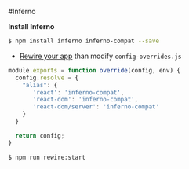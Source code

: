 #Inferno

**Install Inferno**
```bash
$ npm install inferno inferno-compat --save
```

* [Rewire your app](https://github.com/timarney/react-app-rewired#how-to-rewire-your-create-react-app-project) than modify `config-overrides.js`

```javascript
module.exports = function override(config, env) {
  config.resolve = {
    "alias": {
       'react': 'inferno-compat',
       'react-dom': 'inferno-compat',
       'react-dom/server': 'inferno-compat'
    }
  }

  return config;
}

```

```bash
$ npm run rewire:start
```
